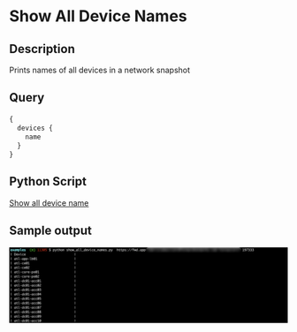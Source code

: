 # Show All Device Names

## Description
Prints names of all devices in a network snapshot

## Query

```
{
  devices {
    name
  }
}
```

## Python Script
[Show all device name](show_all_device_names.py)

## Sample output
![Show All Device Names](/images/show_all_device_names.png?width=800px&classes=shadow)
